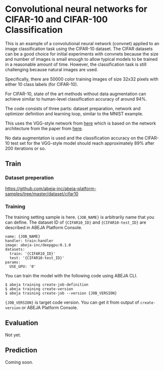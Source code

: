 # Convolutional neural networks for CIFAR-10 and CIFAR-100 Classification

This is an example of a convolutional neural network (convnet) applied to an image classification task using the CIFAR-10 dataset. The CIFAR datasets can be a good choice for initial experiments with convnets because the size and number of images is small enough to allow typical models to be trained in a reasonable amount of time. However, the classification task is still challenging because natural images are used.

Specifically, there are 50000 color training images of size 32x32 pixels with either 10 class labels (for CIFAR-10).

For CIFAR-10, state of the art methods without data augmentation can achieve similar to human-level classification accuracy of around 94%.

The code consists of three parts: dataset preparation, network and optimizer definition and learning loop, similar to the MNIST example.

This uses the VGG-style network from [here](http://torch.ch/blog/2015/07/30/cifar.html) which is based on the network architecture from the paper from [here](https://arxiv.org/pdf/1409.1556v6.pdf).

No data augmentation is used and the classification accuracy on the CIFAR-10 test set for the VGG-style model should reach approximately 89% after 200 iterations or so.

## Train

### Dataset preperation

https://github.com/abeja-inc/abeja-platform-samples/tree/master/dataset/cifar10

### Training

The training setting sample is here. `{JOB_NAME}` is arbitrarily name that you can define. The dataset ID of `{CIFAR10_ID}` and `{CIFAR10-test_ID}` are described in ABEJA Platform Console.
```
name: {JOB_NAME}
handler: train:handler
image: abeja-inc/deepgpu:0.1.0
datasets:
  train: '{CIFAR10_ID}'
  test: '{CIFAR10-test_ID}'
params:
  USE_GPU: '0'
```

You can train the model with the following code using ABEJA CLI. 
```
$ abeja training create-job-definition
$ abeja training create-version
$ abeja training create-job --version {JOB_VERSION}
```

`{JOB_VERSION}` is target code version. You can get it from output of `create-version` or ABEJA Platform Console.

## Evaluation

Not yet.

## Prediction

Coming soon.
